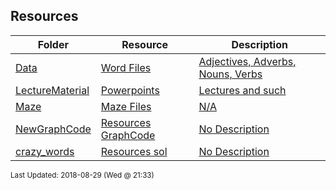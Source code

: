 ## Resources
| Folder | Resource | Description|
 | ------------|------------|------------|
 | [Data](https://github.com/rugbyprof/3013-Algorithms/tree/master/Resources/Data) | [ Word Files ](https://github.com/rugbyprof/3013-Algorithms/tree/master/Resources/Data) | [ Adjectives, Adverbs, Nouns, Verbs](https://github.com/rugbyprof/3013-Algorithms/tree/master/Resources/Data) | [N/A](https://github.com/rugbyprof/3013-Algorithms/tree/master/Resources/Data) |
 | [LectureMaterial](https://github.com/rugbyprof/3013-Algorithms/tree/master/Resources/LectureMaterial) | [ Powerpoints ](https://github.com/rugbyprof/3013-Algorithms/tree/master/Resources/LectureMaterial) | [ Lectures and such](https://github.com/rugbyprof/3013-Algorithms/tree/master/Resources/LectureMaterial) | [N/A](https://github.com/rugbyprof/3013-Algorithms/tree/master/Resources/LectureMaterial) |
 | [Maze](https://github.com/rugbyprof/3013-Algorithms/tree/master/Resources/Maze) | [ Maze Files](https://github.com/rugbyprof/3013-Algorithms/tree/master/Resources/Maze) | [N/A](https://github.com/rugbyprof/3013-Algorithms/tree/master/Resources/Maze) |
 | [NewGraphCode](https://github.com/rugbyprof/3013-Algorithms/tree/master/Resources/NewGraphCode) | [ Resources GraphCode ](https://github.com/rugbyprof/3013-Algorithms/tree/master/Resources/NewGraphCode) | [ No Description](https://github.com/rugbyprof/3013-Algorithms/tree/master/Resources/NewGraphCode) | [N/A](https://github.com/rugbyprof/3013-Algorithms/tree/master/Resources/NewGraphCode) |
 | [crazy_words](https://github.com/rugbyprof/3013-Algorithms/tree/master/Resources/crazy_words) | [ Resources sol ](https://github.com/rugbyprof/3013-Algorithms/tree/master/Resources/crazy_words) | [ No Description](https://github.com/rugbyprof/3013-Algorithms/tree/master/Resources/crazy_words) | [N/A](https://github.com/rugbyprof/3013-Algorithms/tree/master/Resources/crazy_words) |

<sup>Last Updated: 2018-08-29 (Wed @ 21:33)</sup>